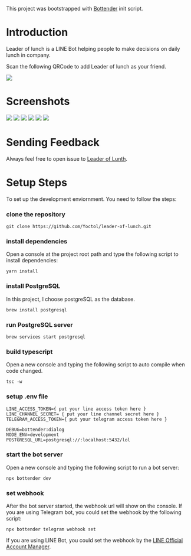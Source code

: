 This project was bootstrapped with
[Bottender](https://github.com/Yoctol/bottender) init script.

# Introduction
Leader of lunch is a LINE Bot helping people to make decisions on daily lunch in company.

Scan the following QRCode to add Leader of lunch as your friend.

![](images/qrcode.png)

# Screenshots

![](images/greeting.png)
![](images/readme.png)
![](images/restaurants.png)
![](images/meeting.png)
![](images/vote.png)
![](images/result.png)

# Sending Feedback

Always feel free to open issue to
[Leader of Lunth](https://github.com/Yoctol/leader-of-lunch/issues).

# Setup Steps

To set up the development enviornment. You need to follow the steps:

### clone the repository

```
git clone https://github.com/Yoctol/leader-of-lunch.git
```

### install dependencies

Open a console at the project root path and type the following script to install dependencies:

```
yarn install
```

### install PostgreSQL
In this project, I choose postgreSQL as the database.

```
brew install postgresql
```

### run PostgreSQL server

```
brew services start postgresql
```

### build typescript

Open a new console and typing the following script to auto compile when code changed.

```
tsc -w
```

### setup .env file

```
LINE_ACCESS_TOKEN={ put your line access token here }
LINE_CHANNEL_SECRET= { put your line channel secret here }
TELEGRAM_ACCESS_TOKEN={ put your telegram access token here }

DEBUG=bottender:dialog
NODE_ENV=development
POSTGRESQL_URL=postgresql://:localhost:5432/lol
```

### start the bot server

Open a new console and typing the following script to run a bot server:

```
npx bottender dev
```

### set webhook

After the bot server started, the webhook url will show on the console.
If you are using Telegram bot, you could set the webhook by the following script:

```
npx bottender telegram webhook set
```

If you are using LINE Bot, you could set the webhook by the [LINE Official Account Manager](https://manager.line.biz/).
